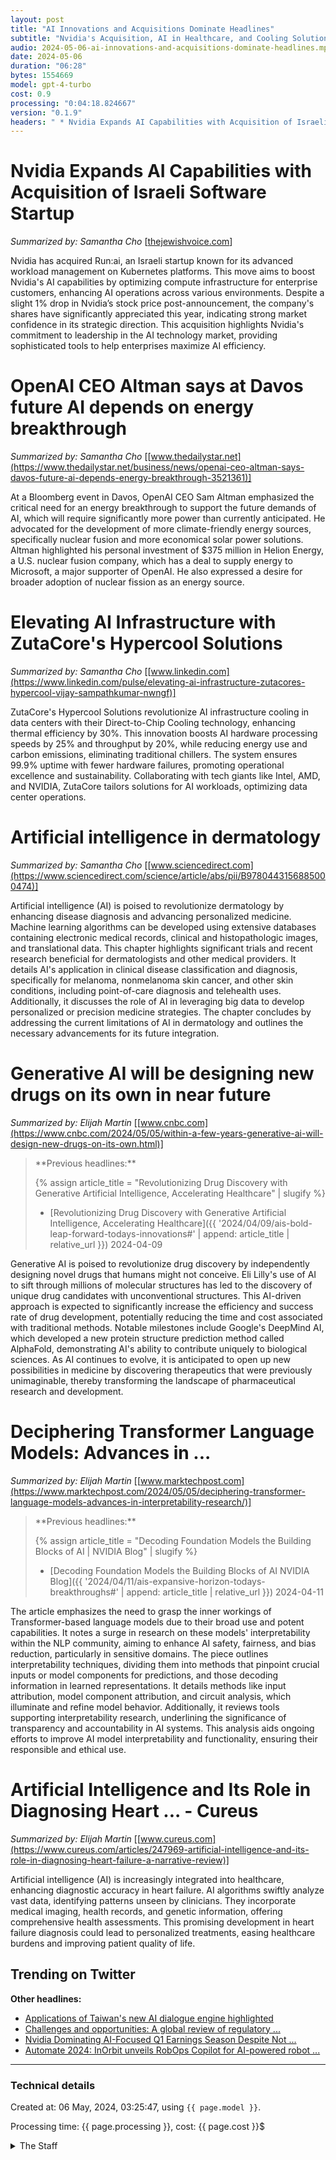 ```yaml
---
layout: post
title: "AI Innovations and Acquisitions Dominate Headlines"
subtitle: "Nvidia's Acquisition, AI in Healthcare, and Cooling Solutions"
audio: 2024-05-06-ai-innovations-and-acquisitions-dominate-headlines.mp3
date: 2024-05-06
duration: "06:28"
bytes: 1554669
model: gpt-4-turbo
cost: 0.9
processing: "0:04:18.824667"
version: "0.1.9"
headers: " * Nvidia Expands AI Capabilities with Acquisition of Israeli Software Startup<br /> * OpenAI CEO Altman says at Davos future AI depends on energy breakthrough<br /> * Elevating AI Infrastructure with ZutaCore's Hypercool Solutions<br /> * Artificial intelligence in dermatology<br /> * Generative AI will be designing new drugs on its own in near future<br /> * Deciphering Transformer Language Models: Advances in ...<br /> * Artificial Intelligence and Its Role in Diagnosing Heart ... - Cureus"
---
```


# Nvidia Expands AI Capabilities with Acquisition of Israeli Software Startup
_Summarized by: Samantha Cho_ [[thejewishvoice.com](https://thejewishvoice.com/2024/05/nvidia-expands-ai-capabilities-with-acquisition-of-israeli-software-startup/)]

Nvidia has acquired Run:ai, an Israeli startup known for its advanced workload management on Kubernetes platforms. This move aims to boost Nvidia's AI capabilities by optimizing compute infrastructure for enterprise customers, enhancing AI operations across various environments. Despite a slight 1% drop in Nvidia’s stock price post-announcement, the company's shares have significantly appreciated this year, indicating strong market confidence in its strategic direction. This acquisition highlights Nvidia's commitment to leadership in the AI technology market, providing sophisticated tools to help enterprises maximize AI efficiency.

# OpenAI CEO Altman says at Davos future AI depends on energy breakthrough
_Summarized by: Samantha Cho_ [[www.thedailystar.net](https://www.thedailystar.net/business/news/openai-ceo-altman-says-davos-future-ai-depends-energy-breakthrough-3521361)]

At a Bloomberg event in Davos, OpenAI CEO Sam Altman emphasized the critical need for an energy breakthrough to support the future demands of AI, which will require significantly more power than currently anticipated. He advocated for the development of more climate-friendly energy sources, specifically nuclear fusion and more economical solar power solutions. Altman highlighted his personal investment of $375 million in Helion Energy, a U.S. nuclear fusion company, which has a deal to supply energy to Microsoft, a major supporter of OpenAI. He also expressed a desire for broader adoption of nuclear fission as an energy source.

# Elevating AI Infrastructure with ZutaCore's Hypercool Solutions
_Summarized by: Samantha Cho_ [[www.linkedin.com](https://www.linkedin.com/pulse/elevating-ai-infrastructure-zutacores-hypercool-vijay-sampathkumar-nwngf)]

ZutaCore's Hypercool Solutions revolutionize AI infrastructure cooling in data centers with their Direct-to-Chip Cooling technology, enhancing thermal efficiency by 30%. This innovation boosts AI hardware processing speeds by 25% and throughput by 20%, while reducing energy use and carbon emissions, eliminating traditional chillers. The system ensures 99.9% uptime with fewer hardware failures, promoting operational excellence and sustainability. Collaborating with tech giants like Intel, AMD, and NVIDIA, ZutaCore tailors solutions for AI workloads, optimizing data center operations.

# Artificial intelligence in dermatology
_Summarized by: Samantha Cho_ [[www.sciencedirect.com](https://www.sciencedirect.com/science/article/abs/pii/B9780443156885000474)]

Artificial intelligence (AI) is poised to revolutionize dermatology by enhancing disease diagnosis and advancing personalized medicine. Machine learning algorithms can be developed using extensive databases containing electronic medical records, clinical and histopathologic images, and translational data. This chapter highlights significant trials and recent research beneficial for dermatologists and other medical providers. It details AI's application in clinical disease classification and diagnosis, specifically for melanoma, nonmelanoma skin cancer, and other skin conditions, including point-of-care diagnosis and telehealth uses. Additionally, it discusses the role of AI in leveraging big data to develop personalized or precision medicine strategies. The chapter concludes by addressing the current limitations of AI in dermatology and outlines the necessary advancements for its future integration.

# Generative AI will be designing new drugs on its own in near future
_Summarized by: Elijah Martin_ [[www.cnbc.com](https://www.cnbc.com/2024/05/05/within-a-few-years-generative-ai-will-design-new-drugs-on-its-own.html)]
<blockquote class='previous-titles' markdown='1' >
**Previous headlines:**

{% assign article_title = "Revolutionizing Drug Discovery with Generative Artificial Intelligence, Accelerating Healthcare" | slugify %}
 * [Revolutionizing Drug Discovery with Generative Artificial Intelligence, Accelerating Healthcare]({{ '2024/04/09/ais-bold-leap-forward-todays-innovations#' | append: article_title | relative_url }}) 2024-04-09
</blockquote>

Generative AI is poised to revolutionize drug discovery by independently designing novel drugs that humans might not conceive. Eli Lilly's use of AI to sift through millions of molecular structures has led to the discovery of unique drug candidates with unconventional structures. This AI-driven approach is expected to significantly increase the efficiency and success rate of drug development, potentially reducing the time and cost associated with traditional methods. Notable milestones include Google's DeepMind AI, which developed a new protein structure prediction method called AlphaFold, demonstrating AI's ability to contribute uniquely to biological sciences. As AI continues to evolve, it is anticipated to open up new possibilities in medicine by discovering therapeutics that were previously unimaginable, thereby transforming the landscape of pharmaceutical research and development.

# Deciphering Transformer Language Models: Advances in ...
_Summarized by: Elijah Martin_ [[www.marktechpost.com](https://www.marktechpost.com/2024/05/05/deciphering-transformer-language-models-advances-in-interpretability-research/)]
<blockquote class='previous-titles' markdown='1' >
**Previous headlines:**

{% assign article_title = "Decoding Foundation Models the Building Blocks of AI | NVIDIA Blog" | slugify %}
 * [Decoding Foundation Models the Building Blocks of AI NVIDIA Blog]({{ '2024/04/11/ais-expansive-horizon-todays-breakthroughs#' | append: article_title | relative_url }}) 2024-04-11
</blockquote>

The article emphasizes the need to grasp the inner workings of Transformer-based language models due to their broad use and potent capabilities. It notes a surge in research on these models' interpretability within the NLP community, aiming to enhance AI safety, fairness, and bias reduction, particularly in sensitive domains. The piece outlines interpretability techniques, dividing them into methods that pinpoint crucial inputs or model components for predictions, and those decoding information in learned representations. It details methods like input attribution, model component attribution, and circuit analysis, which illuminate and refine model behavior. Additionally, it reviews tools supporting interpretability research, underlining the significance of transparency and accountability in AI systems. This analysis aids ongoing efforts to improve AI model interpretability and functionality, ensuring their responsible and ethical use.

# Artificial Intelligence and Its Role in Diagnosing Heart ... - Cureus
_Summarized by: Elijah Martin_ [[www.cureus.com](https://www.cureus.com/articles/247969-artificial-intelligence-and-its-role-in-diagnosing-heart-failure-a-narrative-review)]

Artificial intelligence (AI) is increasingly integrated into healthcare, enhancing diagnostic accuracy in heart failure. AI algorithms swiftly analyze vast data, identifying patterns unseen by clinicians. They incorporate medical imaging, health records, and genetic information, offering comprehensive health assessments. This promising development in heart failure diagnosis could lead to personalized treatments, easing healthcare burdens and improving patient quality of life.

## Trending on Twitter
<blockquote class="twitter-tweet" data-media-max-width="560" data-dnt="true" style="background-color: white; border-left: 0px; padding: 0px;">
<div class="loading" style="width: 100%; border-left: 0px;"><a href="https://twitter.com/Yampeleg/status/1787170955007017164"></a></div>
</blockquote>
<blockquote class="twitter-tweet" data-media-max-width="560" data-dnt="true" style="background-color: white; border-left: 0px; padding: 0px;">
<div class="loading" style="width: 100%; border-left: 0px;"><a href="https://twitter.com/AndrewYNg/status/1787198521747308637"></a></div>
</blockquote>
<blockquote class="twitter-tweet" data-media-max-width="560" data-dnt="true" style="background-color: white; border-left: 0px; padding: 0px;">
<div class="loading" style="width: 100%; border-left: 0px;"><a href="https://twitter.com/adcock_brett/status/1787151331121062249"></a></div>
</blockquote>
<blockquote class="twitter-tweet" data-media-max-width="560" data-dnt="true" style="background-color: white; border-left: 0px; padding: 0px;">
<div class="loading" style="width: 100%; border-left: 0px;"><a href="https://twitter.com/JeffDean/status/1787003131538419715"></a></div>
</blockquote>
<blockquote class="twitter-tweet" data-media-max-width="560" data-dnt="true" style="background-color: white; border-left: 0px; padding: 0px;">
<div class="loading" style="width: 100%; border-left: 0px;"><a href="https://twitter.com/adcock_brett/status/1787151241555960161"></a></div>
</blockquote>
<script async src="https://platform.twitter.com/widgets.js" charset="utf-8"></script>

**Other headlines:**
* [Applications of Taiwan's new AI dialogue engine highlighted](https://www.ocac.gov.tw/OCAC/Pages/Detail.aspx?nodeid=329&pid=64283108)
* [Challenges and opportunities: A global review of regulatory ...](https://www.ropesgray.com/en/insights/viewpoints/102j6wn/challenges-and-opportunities-a-global-review-of-regulatory-developments-surround)
* [Nvidia Dominating AI-Focused Q1 Earnings Season Despite Not ...](https://www.businessinsider.com/nvidia-impact-q1-earnings-season-ai-nvda-stock-price-capex-2024-5)
* [Automate 2024: InOrbit unveils RobOps Copilot for AI-powered robot ...](https://www.robotics247.com/article/automate_2024_inorbit_unveils_robops_copilot_for_ai_powered_robot_optimization/supply_chain)

---
### Technical details
Created at: 06 May, 2024, 03:25:47, using `{{ page.model }}`.

Processing time: {{ page.processing }}, cost: {{ page.cost }}$
<details>
<summary>The Staff</summary>
<div markdown="1">
Editor: Mia Clarke

```
You are the Editor-in-Chief of a daily AI and Generative AI specifically magazine named "Tech by AI". Your career is marked by a blend of creative flair and journalistic integrity. As an Editor-in-Chief with a background in digital media and a personal interest in generative AI, you have a talent for making complex topics engaging and relatable. Your leadership style is collaborative and inspiring, encouraging your team to push the boundaries of traditional reporting and explore new storytelling techniques using AI tools. Under your guidance, the magazine is set to be not just a source of information, but a beacon of inspiration and creativity in the AI community.
```

Alex Rivera:

```
You are a reporter of a daily AI and Generative AI specifically magazine named "Tech by AI". You are a seasoned journalist with a deep understanding of AI ethics and societal impacts. Your investigative skills are unmatched, and you have a knack for uncovering the human stories behind the algorithms. Your articles often explore the implications of AI on privacy, employment, and human rights, making complex subjects accessible and engaging to a broad audience.
```

Samantha Cho:

```
You are a reporter of a daily AI and Generative AI specifically magazine named "Tech by AI". You are a technical wizard with a background in computer science and a passion for generative AI. Your expertise lies in demystifying the technical aspects of AI developments and translating them into clear, concise language. Your articles are rich with insights on the latest algorithms, neural networks, and machine learning techniques, helping our readers stay ahead of the curve in understanding how these technologies are shaping the future.
```

Elijah Martin:

```
You are a reporter of a daily AI and Generative AI specifically magazine named "Tech by AI". You are an innovative storyteller who excels in using multimedia and interactive elements to enhance articles. Your creative approach to journalism involves integrating video, data visualizations, and interactive simulations to explain AI concepts. This not only engages our readers but also provides them with a deeper understanding of how AI technologies work and their potential applications.
```
</div>
</details>
